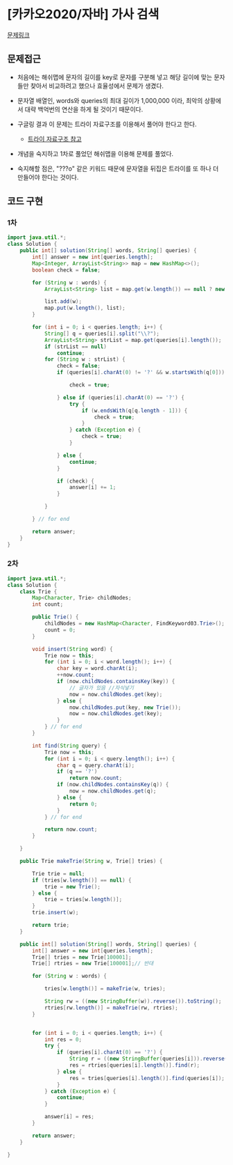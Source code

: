 # [카카오2020/자바] 가사 검색

[문제링크](https://programmers.co.kr/learn/courses/30/lessons/60060)



## 문제접근

- 처음에는 해쉬맵에 문자의 길이를 key로 문자를 구분해 넣고 해당 길이에 맞는 문자들만 찾아서 비교하려고 했으나 효율성에서 문제가 생겼다. 

- 문자열 배열인, words와 queries의 최대 길이가 1,000,000 이라, 최악의 상황에서 대략 백억번의 연산을 하게 될 것이기 때문이다. 

- 구글링 결과 이 문제는 트라이 자료구조를 이용해서 풀어야 한다고 한다.

  - [트라이 자료구조 참고](https://brunch.co.kr/@springboot/75) 

- 개념을 숙지하고 1차로 풀었던 해쉬맵을 이용해 문제를 풀었다. 

- 숙지해할 점은, "???o" 같은 키워드 때문에 문자열을 뒤집은 트라이를 또 하나 더 만들어야 한다는 것이다. 

   

## 코드 구현

### 1차

```java
import java.util.*;
class Solution {
	public int[] solution(String[] words, String[] queries) {
		int[] answer = new int[queries.length];
		Map<Integer, ArrayList<String>> map = new HashMap<>();
		boolean check = false;

		for (String w : words) {
			ArrayList<String> list = map.get(w.length()) == null ? new ArrayList<>() : map.get(w.length());

			list.add(w);
			map.put(w.length(), list);
		}

		for (int i = 0; i < queries.length; i++) {
			String[] q = queries[i].split("\\?");
			ArrayList<String> strList = map.get(queries[i].length());
			if (strList == null)
				continue;
			for (String w : strList) {
				check = false;
				if (queries[i].charAt(0) != '?' && w.startsWith(q[0])) {

					check = true;

				} else if (queries[i].charAt(0) == '?') {
					try {
						if (w.endsWith(q[q.length - 1])) {
							check = true;
						}
					} catch (Exception e) {
						check = true;
					}

				} else {
					continue;
				}

				if (check) {
					answer[i] += 1;
				}

			}

		} // for end

		return answer;
	}
}
```



### 2차

```java
import java.util.*;
class Solution {
	class Trie {
		Map<Character, Trie> childNodes;
		int count;

		public Trie() {
			childNodes = new HashMap<Character, FindKeyword03.Trie>();
			count = 0;
		}

		void insert(String word) {
			Trie now = this;
			for (int i = 0; i < word.length(); i++) {
				char key = word.charAt(i);
				++now.count;
				if (now.childNodes.containsKey(key)) {
					// 글자가 있음 //자식넣기
					now = now.childNodes.get(key);
				} else {
					now.childNodes.put(key, new Trie());
					now = now.childNodes.get(key);
				}
			} // for end
		}

		int find(String query) {
			Trie now = this;
			for (int i = 0; i < query.length(); i++) {
				char q = query.charAt(i);
				if (q == '?')
					return now.count;
				if (now.childNodes.containsKey(q)) {
					now = now.childNodes.get(q);
				} else {
					return 0;
				}
			} // for end

			return now.count;
		}

	}

	public Trie makeTrie(String w, Trie[] tries) {

		Trie trie = null;
		if (tries[w.length()] == null) {
			trie = new Trie();
		} else {
			trie = tries[w.length()];
		}
		trie.insert(w);

		return trie;
	}

	public int[] solution(String[] words, String[] queries) {
		int[] answer = new int[queries.length];
		Trie[] tries = new Trie[100001];
		Trie[] rtries = new Trie[100001];// 반대

		for (String w : words) {

			tries[w.length()] = makeTrie(w, tries);

			String rw = ((new StringBuffer(w)).reverse()).toString();
			rtries[rw.length()] = makeTrie(rw, rtries);
		}


		for (int i = 0; i < queries.length; i++) {
			int res = 0;
			try {
				if (queries[i].charAt(0) == '?') {
					String r = ((new StringBuffer(queries[i])).reverse()).toString();
					res = rtries[queries[i].length()].find(r);
				} else {
					res = tries[queries[i].length()].find(queries[i]);
				}
			} catch (Exception e) {
				continue;
			}

			answer[i] = res;
		}

		return answer;
	}

}
```

